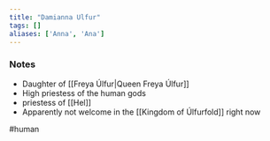 ```yaml
---
title: "Damianna Ulfur"
tags: []
aliases: ['Anna', 'Ana']
---
```


### Notes
- Daughter of [[Freya Úlfur|Queen Freya Úlfur]]
- High priestess of the human gods
- priestess of [[Hel]]
- Apparently not welcome in the [[Kingdom of Úlfurfold]] right now

#human 